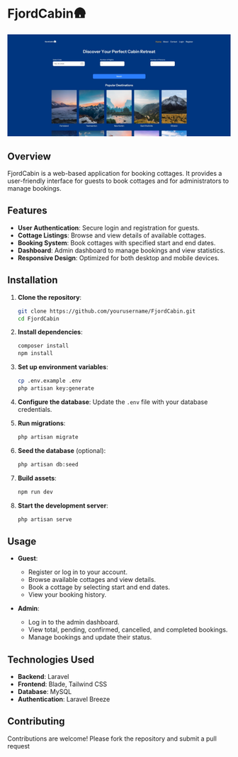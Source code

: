 # FjordCabin🛖

![Home Page](/public/FjordCabin.jpg 'Preview Of The Home Page')

## Overview

FjordCabin is a web-based application for booking cottages. It provides a user-friendly interface for guests to book cottages and for administrators to manage bookings.

## Features

- **User Authentication**: Secure login and registration for guests.
- **Cottage Listings**: Browse and view details of available cottages.
- **Booking System**: Book cottages with specified start and end dates.
- **Dashboard**: Admin dashboard to manage bookings and view statistics.
- **Responsive Design**: Optimized for both desktop and mobile devices.

## Installation

1. **Clone the repository**:

    ```bash
    git clone https://github.com/yourusername/FjordCabin.git
    cd FjordCabin
    ```

2. **Install dependencies**:

    ```bash
    composer install
    npm install
    ```

3. **Set up environment variables**:

    ```bash
    cp .env.example .env
    php artisan key:generate
    ```

4. **Configure the database**:
   Update the `.env` file with your database credentials.

5. **Run migrations**:

    ```bash
    php artisan migrate
    ```

6. **Seed the database** (optional):

    ```bash
    php artisan db:seed
    ```

7. **Build assets**:

    ```bash
    npm run dev
    ```

8. **Start the development server**:
    ```bash
    php artisan serve
    ```

## Usage

- **Guest**:

    - Register or log in to your account.
    - Browse available cottages and view details.
    - Book a cottage by selecting start and end dates.
    - View your booking history.

- **Admin**:
    - Log in to the admin dashboard.
    - View total, pending, confirmed, cancelled, and completed bookings.
    - Manage bookings and update their status.

## Technologies Used

- **Backend**: Laravel
- **Frontend**: Blade, Tailwind CSS
- **Database**: MySQL
- **Authentication**: Laravel Breeze

## Contributing

Contributions are welcome! Please fork the repository and submit a pull request
